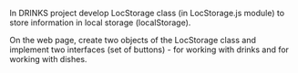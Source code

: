 <p>In DRINKS project develop LocStorage class (in LocStorage.js module) to store information in local storage (localStorage).</p>
<p>On the web page, create two objects of the LocStorage class and implement two interfaces (set of buttons) - for working with drinks and for working with dishes.</p>

